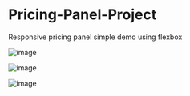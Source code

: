 # Pricing-Panel-Project
Responsive pricing panel simple demo using flexbox

![image](https://user-images.githubusercontent.com/56543752/236624712-7520c4ee-25fc-4f3a-9873-646ef7039aa0.png)

![image](https://user-images.githubusercontent.com/56543752/236625731-314bdaba-6f18-4572-8c9a-cd6364813afa.png)

![image](https://user-images.githubusercontent.com/56543752/236625770-08a042b6-4405-41e7-bfcd-8546d22c0893.png)
